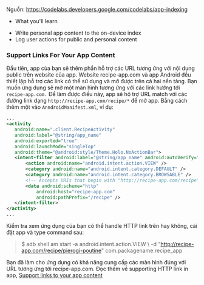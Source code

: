 Nguồn: https://codelabs.developers.google.com/codelabs/app-indexing


- What you'll learn
 * Write personal app content to the on-device index
 * Log user actions for public and personal content
 
 
### Support Links For Your App Content

Đầu tiên, app của bạn sẽ thêm phần hỗ trợ các URL tương ứng với nội dung public trên website của app.
Website recipe-app.com và app Android đều thiết lập hỗ trợ các link có thể sử dụng và mở được trên cả hai nền tảng.
Bạn muốn ứng dụng sẽ mở một màn hình tương ứng với các link hướng tới ```recipe-app.com.```
Để làm được điều này, app sẽ hộ trợ URL match với các đường link dạng ```http://recipe-app.com/recipe/*``` để mở app.
Bằng cách thêm một <intent-filter> vào ```AnndroidManifest.xml```, ví dụ:

```xml
...
<activity
   android:name=".client.RecipeActivity"
   android:label="@string/app_name"
   android:exported="true"
   android:launchMode="singleTop"
   android:theme="@android:style/Theme.Holo.NoActionBar">
   <intent-filter android:label="@string/app_name" android:autoVerify="true">
       <action android:name="android.intent.action.VIEW" />
       <category android:name="android.intent.category.DEFAULT" />
       <category android:name="android.intent.category.BROWSABLE" />
       <!-- Accepts URIs that begin with "http://recipe-app.com/recipe" -->
       <data android:scheme="http"
           android:host="recipe-app.com"
           android:pathPrefix="/recipe" />
   </intent-filter>
</activity>
...
```
Kiểm tra xem ứng dụng của bạn có thể handle HTTP link trên hay không, cài đặt app và type command sau: 

>$ adb shell am start -a android.intent.action.VIEW \ -d "http://recipe-app.com/recipe/pierogi-poutine" com.packagename.recipe_app


Bạn đã làm cho ứng dụng có khả năng cung cấp các màn hình đúng với URL tương ứng tới recipe-app.com.
Đọc thêm về supporting HTTP link in app, <a href="https://firebase.google.com/docs/app-indexing/android/app#receive-incoming-links-in-your-app">Support links to your app content</a>
